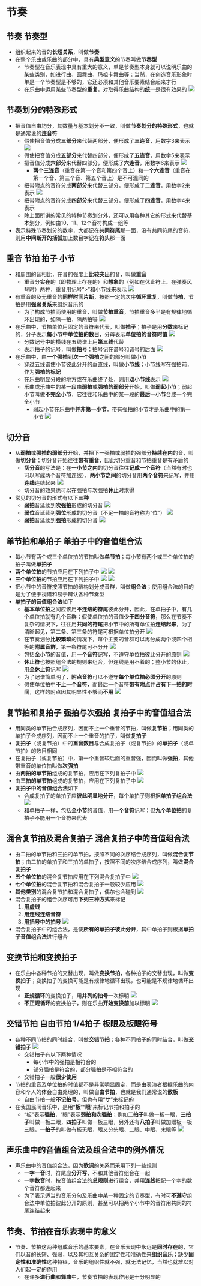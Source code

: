 # 节奏
## 节奏 节奏型
* 组织起来的音的**长短关系**，叫做**节奏**
* 在整个乐曲或乐曲的部分中，具有**典型意义**的节奏叫做**节奏型**
  * 节奏型在音乐表现中具有重大的意义，单是节奏型本身就可以说明乐曲的某些类别，如进行曲、圆舞曲、玛祖卡舞曲等；当然，在创造音乐形象时单是一个节奏型是不够的，它还必须和其他音乐要素结合起来才行
  * 在乐曲中运用某些节奏型的**重复**，对取得乐曲结构的**统一**是很有效果的
![](../images/节奏型.jpg)
## 节奏划分的特殊形式
* 把音值自由均分，其数量与基本划分不一致，叫做**节奏划分的特殊形式**，也就是通常说的**连音符**
  * 假使把音值分成**三部分**来代替两部分，便形成了**三连音**，用数字3来表示
![](../images/连音.jpg)
  * 假使把音值分成**五部分**来代替四部分，便形成了**五连音**，用数字5来表示
  * 把音值分成**六部分**来代替四部分，便形成了**六连音**，用数字6来表示
![](../images/六连音.jpg)
    * **两个三连音**（重音在第一个音和第四个音上）和**一个六连音**（重音在第一个音、第三个音、第五个音上）是不可混同的
  * 把带附点的音符分成**两部分**来代替三部分，便形成了**二连音**，用数字2来表示
![](../images/二连音.jpg)
  * 把带附点的音符分成**四部分**来代替三部分，便形成了**四连音**，用数字4来表示
  * 除上面所讲的常见的特种节奏划分外，还可以用各种其它的形式来代替基本划分，例如由10、11、12个音符构成一组等
* 表示特殊节奏划分的数字，大都记在**共同符尾**那一面，没有共同符尾的音符，则用**中间断开的括弧**加上数目字记在**符头**那一面
## 重音 节拍 拍子 小节
* 和周围的音相比，在音的强度上**比较突出**的音，叫做**重音**
  * 重音分**实在**的（即物理上存在的）和**想象**的（例如在休止符上、在弹奏风琴时）两种，重音用记号“>”和小节线来表示
![](../images/重音.png)
* 有重音的及无重音的**同样时间片断**，按照一定的次序**循环重复**，叫做**节拍**，节拍是用**强弱关系**来组织音乐的
  * 为了构成节拍而使用的重音，叫做**节拍重音**，节拍重音多半是有规律地循环出现的，如隔一拍，隔两拍等
![](../images/节拍.jpg)
* 在乐曲中，节拍单位用固定的音符来代表，叫做**拍子**；拍子是用**分数**来标记的，分子表示**每小节中单位拍的数目**，分母表示**单位拍的音符时值**
![](../images/拍子.jpg)
  * 分数记号中的横线在五线谱上用**第三线**代替
  * 表示拍子的记号，叫做**拍号**；拍号记在谱号和调号的后面
![](../images/拍号.jpg)
* 在乐曲中，由**一个强拍**到**次一个强拍**之间的部分叫做**小节**
  * 穿过五线谱使小节彼此分开的垂直线，叫做**小节线**；小节线写在强拍前，作为**强拍的标记**
  * 在乐曲明显分段的地方或在乐曲终了处，则用**双小节线**表示
![](../images/小节.png)
  * 乐曲或乐曲中的某一段由**弱拍**或**强拍的弱部分**开始，叫做**弱起小节**；弱起小节叫做**不完全小节**，它往往和乐曲中的某一段的**最后一小节**合成一个完全小节
    * 弱起小节在乐曲中**并非第一小节**，带有强拍的小节才是乐曲中的第一小节
![](../images/弱起小节.jpg)
## 切分音
* 从**弱拍**或**强拍的弱部分**开始，并把下一强拍或弱拍的强部分**持续在内**的音，叫做**切分音**；切分音开始往往**带有重音**，因此切分重音和节拍重音是有矛盾的
  * **切分音**的写法是：在**一小节之内**的切分音往往**记成一个音符**（当然有时也可以写成两个音符加连线），**两小节之间**的切分音用**两个音符**来记写，并用**连线**连结起来
![](../images/切分音4.png)
  * 切分音的效果也可以在强拍与次强拍**休止**时求得
* 常见的切分音的形式有以下**三种**
  * **弱拍**音延续到**次强拍**形成的切分音
![](../images/切分音1.png)
  * **弱位**音延续到**强位**形成的切分音（不足一拍的音符称为“位”）
![](../images/切分音2.png)
  * **弱拍**音延续到**强拍**形成的切分音
![](../images/切分音3.png)
## 单节拍和单拍子 单拍子中的音值组合法
* 每小节有两个或三个单位拍的节拍叫做**单节拍**；每小节有两个或三个单位拍的拍子叫做**单拍子**
* **两个单位拍**的节拍应用在下列拍子中
![](../images/二拍子2.png)
![](../images/二拍子2.jpg)
* **三个单位拍**的节拍应用在下列拍子中
![](../images/三拍子1.jpg)
![](../images/三拍子2.jpg)
* 把小节中的音符按照节拍的结构划分成音群，叫做**组合法**；使用组合法的目的是为了便于视谱和易于辨认各种节奏型
* **单拍子的音值组合法**如下
  * **基本单位拍**之间应该用**不连结的符尾**彼此分开，因此，在单拍子中，有几个单位拍就有几个音群；假使单位拍的音值**少于四分音符**，那么在节奏不复杂的情况下，往往用**共同的符尾**把小节中的所有单位拍**连结起来**，为了清晰起见，第二条、第三条的符尾可根据单位拍分开
![](../images/音群.jpg)
  * 在节奏划分**比较繁琐**的情况下，每个主要的音群可以再分成两个或四个相等的**附属音群**，第一条符尾可不分开
![](../images/附属音群.png)
  * 包括**全小节**的音值，用**一个音符**记写，不遵守单位拍彼此分开的原则
![](../images/全小节.jpg)
  * **休止符**也按照组合法的规则来组合，但连线是用不着的；整小节的休止，用**全休止符**记写
![](../images/单拍子休止符.png)
  * 为了记谱筒单明了，**附点音符**可以不遵守**每个单位拍必须分开**的原则
  * 假使单位拍中**不止一个音符**，而最后一个音符**带有附点**并**占有下一拍的时间**，这样的附点因其明显性不够而**不用**
![](../images/单拍子附点.jpg)
## 复节拍和复拍子 强拍与次强拍 复拍子中的音值组合法
* 用同类的单节拍合成序列，因而不止一个重音的节拍，叫做**复节拍**；用同类的单拍子合成序列，因而不止一个重音的拍子，叫做**复拍子**
* **复拍子**（或复节拍）中的**重音数目**与合成复拍子（或复节拍）的**单拍子**（或单节拍）的数目相同
* 在复拍子（或复节拍）中，第一个重音较后面的重音强，因而叫做**强拍**，其他带重音的单位拍叫做**次强拍**
* 由**两拍的单节拍**组成的复节拍，应用在下列复拍子中
![](../images/四拍子.png)
* 由**三拍的单节拍**组成的复节拍，应用在下列复拍子中
![](../images/六拍子.png)
* **复拍子中的音值组合法**如下
  * 合成复拍子的单拍子应**彼此明显地分开**，每个单拍子则根据**单拍子组合法**
![](../images/复拍子中的音值组合法.jpg)
  * 和单拍子一样，包括**全小节**的音值，用**一个音符**记写；但**九个单位拍**的复拍子不能用一个音符来代表
## 混合复节拍及混合复拍子 混合复拍子中的音值组合法
* 由二拍的单节拍和三拍的单节拍，按照不同的次序结合成序列，叫做**混合复节拍**；由二拍的单拍子和三拍的单拍子，按照不同的次序结合成序列，叫做**混合复拍子**
* **五个单位拍**的混合复节拍应用在下列混合复拍子中
![](../images/五拍子.jpg)
* **七个单位拍**的混合复节拍和混合复拍子一般较少应用
![](../images/7拍子.jpg)
* **其他类别**的混合复节拍和混合复拍子，偶尔也会碰到
![](../images/十一拍子.png)
* 混合复拍子的组合次序可用**下列三种方式**来标记
  1. **用虚线**
  2. **用连线连结音符**
  3. **用括号中的拍号**
![](../images/混合拍子.png)
* 混合复拍子中的组合法，是使**所有的单拍子彼此分开**，其中单拍子则根据**单拍子音值组合法**进行组合
## 变换节拍和变换拍子
* 在乐曲中各种节拍的交替出现，叫做**变换节拍**，各种拍子的交替出现，叫做**变换拍子**；变换拍子的变换可能是有规律地循环出现，也可能是不规律地循环出现
  * **正规循环**的变换拍子，用**并列的拍号**一次标明
![](../images/变换拍子1.jpg)
  * **不正规循环**的变换拍子，则在乐曲**开始变换前**加以标明
![](../images/变换拍子2.jpg)
## 交错节拍 自由节拍 1/4拍子 板眼及板眼符号
* 各种不同节拍的同时结合，叫做**交错节拍**；各种不同拍子的同时结合，叫做**交错拍子**
![](../images/交错拍子.jpg)
  * 交错拍子有以下两种情况
    * 每小节中的强拍是相符合的
    * 部分强拍是符合的，部分强拍是不相符合的
  * 交错拍子一般**很少使用**
* 节拍的重音及单位拍的时值都不是非常明显固定，而是由表演者根据乐曲的内容和个人的体会自由处理的，叫做**自由节拍**，也就是我们通常说的**散板**
  * 自由节拍一般**不记拍号**，但也有用“**サ**”来标记的
* 在我国民间音乐中，是用“**板**”“**眼**”来标记节拍和拍子的
  * “板”表示**强拍**，“眼”表示**弱拍和次强拍**；例如**二拍子**叫做一板一眼，**三拍子**叫做一板二眼，**四拍子**叫做一板三眼，另外还有**八拍子**叫做加赠板一板三眼，**一拍子**的叫做有板无眼，眼又分头眼、二眼、中眼、末眼等
![](../images/板眼.png)
## 声乐曲中的音值组合法及组合法中的例外情况
* 声乐曲中的音值组合法，因为**歌词**的关系而采用下列一些规则
  * **一字一音**时，符尾应**分开写**，不和其他音符组合在一起
  * **一字数音**时，按音值组合法的**总规则**进行组合，并用**连线**把配一个字的数个音符都连起来
  * 为了表示适当的音乐分句及乐曲中某一种固定的节奏型，有时可**不遵守**组合法中单位拍彼此分开的原则，甚至可以把两个小节中的音符用共同的符尾连结起来
## 节奏、节拍在音乐表现中的意义
* 节奏、节拍这两种组成音乐的基本要素，在音乐表现中永远是**同时存在**的，它们以音的长短、强弱，以及其相互关系的固定性和准确性来**组织音乐**；缺少**固定性和准确性**这种特征，音乐的组织性就不强，就无法记忆，当然也就难以对人们起一定的作用
  * 在许多**进行曲**和**舞曲**中，节奏节拍的表现作用是十分明显的